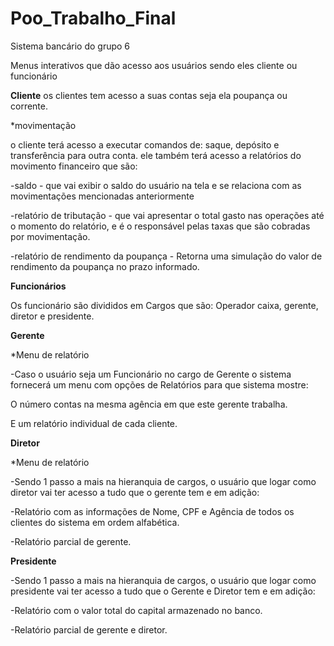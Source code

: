# Poo_Trabalho_Final
Sistema bancário do grupo 6

Menus interativos que dão acesso aos usuários sendo eles cliente ou funcionário

**Cliente**
os clientes tem acesso a suas contas seja ela poupança ou corrente.

*movimentação

o cliente terá acesso a executar comandos de: saque, depósito e transferência para outra conta.
ele também terá acesso a relatórios do movimento financeiro que são:

-saldo - que vai exibir o saldo do usuário na tela e se relaciona com as movimentações mencionadas anteriormente

-relatório de tributação - que vai apresentar o total gasto nas operações até o momento do relatório, e é o responsável pelas taxas que são cobradas por movimentação.

-relatório de rendimento da poupança - Retorna uma simulação do valor de rendimento da poupança no prazo informado.

**Funcionários**

Os funcionário são divididos em Cargos que são: Operador caixa, gerente, diretor e presidente.

**Gerente**

*Menu de relatório

-Caso o usuário seja um Funcionário no cargo de Gerente o sistema fornecerá um menu com opções de Relatórios para que sistema mostre: 

O número contas na mesma agência em que este gerente trabalha.

E um relatório individual de cada cliente.

**Diretor**

*Menu de relatório

-Sendo 1 passo a mais na hieranquia de cargos, o usuário que logar como diretor vai ter acesso a tudo que o gerente tem e em adição:

-Relatório com as informações de Nome, CPF e Agência de todos os clientes do sistema em ordem alfabética.

-Relatório parcial de gerente.

**Presidente**

-Sendo 1 passo a mais na hieranquia de cargos, o usuário que logar como presidente vai ter acesso a tudo que o Gerente e Diretor tem e em adição:

-Relatório com o valor total do capital armazenado no banco.

-Relatório parcial de gerente e diretor.




